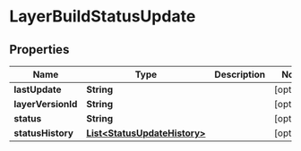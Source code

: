
# LayerBuildStatusUpdate

## Properties
Name | Type | Description | Notes
------------ | ------------- | ------------- | -------------
**lastUpdate** | **String** |  |  [optional]
**layerVersionId** | **String** |  |  [optional]
**status** | **String** |  |  [optional]
**statusHistory** | [**List&lt;StatusUpdateHistory&gt;**](StatusUpdateHistory.md) |  |  [optional]



